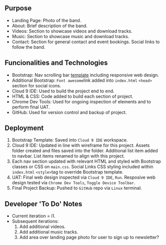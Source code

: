 ## Purpose

* Landing Page: Photo of the band.
* About: Brief description of the band.
* Videos: Section to showcase videos and download tracks.
* Music: Section to showcase music and download tracks.
* Contact: Section for general contact and event bookings. Social links to follow the band.

## Funcionalities and Technologies

* Bootstrap: Nav scrolling bar [template](https://github.com/BlackrockDigital/startbootstrap-scrolling-nav) including responsive web design.
* Additional Bootstrap: `Font awesome`link added into `index.html` `<head>` section for social icons.
* Cloud 9 IDE: Used to build the project end to end.
* HTML & CSS: Code added to build each section of project.
* Chrome Dev Tools: Used for ongoing inspection of elements and to perform final UAT.
* GitHub: Used for version control and backup of project.

## Deployment

1. Bootstrap Template: Saved into `Cloud 9 IDE` workspace.
2. Cloud 9 IDE: Updated in line with wireframe for this project. Assets folder created and files saved into the folder. Additional list item added to navbar. List items renamed to align with this project.
3. Each nav section updated with relevant HTML and styled with Bootstrap classes or CSS on `main.css`. Social Links CSS styling included within `index.html` `<style>`tag to override Bootstrap template.
4. UAT: Final web design inspected via `Cloud 9 IDE`, `Run`. Resposive web design tested via `Chrome Dev Tools`, `Toggle Device Toolbar`.
5. Final Project Backup: Pushed to `GitHub` repo via `Linux` terminal.

## Developer 'To Do' Notes

* Current iteration = i1.
* Subsequent iterations:
    1. Add additional videos.
    2. Add additional music tracks.
    3. Add area over landing page photo for user to sign up to newsletter?